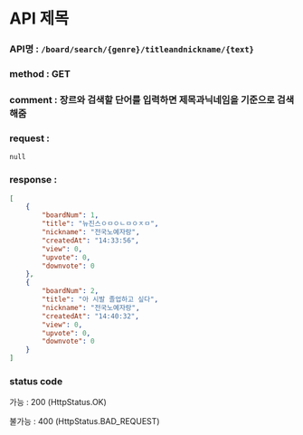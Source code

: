 # API 제목
### API명 : `/board/search/{genre}/titleandnickname/{text}`

### method : GET

### comment : 장르와 검색할 단어를 입력하면 제목과닉네임을 기준으로 검색해줌

### request :
    null

### response :
~~~json
[
    {
        "boardNum": 1,
        "title": "뉴진스ㅇㅁㅇㄴㅁㅇㅈㅁ",
        "nickname": "전국노예자랑",
        "createdAt": "14:33:56",
        "view": 0,
        "upvote": 0,
        "downvote": 0
    },
    {
        "boardNum": 2,
        "title": "아 시발 졸업하고 싶다",
        "nickname": "전국노예자랑",
        "createdAt": "14:40:32",
        "view": 0,
        "upvote": 0,
        "downvote": 0
    }
]
~~~
### status code
가능 : 200 (HttpStatus.OK)

불가능 : 400 (HttpStatus.BAD_REQUEST)